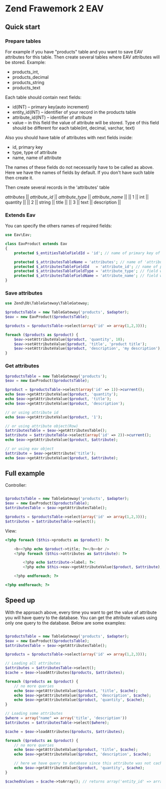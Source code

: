Zend Frawemork 2 EAV
====================

## Quick start

### Prepare tables
For example if you have "products" table and you want to save EAV attributes for this table. Then create several tables where EAV attributes will be stored.
Example:
  * products_int,
  * products_decimal
  * products_string
  * products_text

Each table should contain next fields:
  * id(INT) – primary key(auto increment)
  * entity_id(INT) – identifier of your record in the products table
  * attribute_id(INT) – identifier of attribute
  * value – in this field the value of attribute will be stored. Type of this field should be different for each table(int, decimal, varchar, text)

Also you should have table of attributes with next fields inside:
  * id, primary key
  * type, type of attribute
  * name, name of attribute

The names of these fields do not necessarily have to be called as above. Here we have the names of fields by default. If you don't have such table then create it.

Then create several records in the 'attributes' table

*attributes*
|| *attribute_id* || *attribute_type* || *attribute_name* ||
|| 1              || int              || quantity         ||
|| 2              || string           || title            ||
|| 3              || text             || description      ||


### Extends Eav
You can specify the others names of required fields:

```php
use Eav\Eav;

class EavProduct extends Eav
{
    protected $_entitiesTableFieldId = 'id'; // name of primary key of products table

    protected $_attributesTableName = 'attributes'; // name of 'attributes' table
    protected $_attributesTableFieldId   = 'attribute_id'; // name of primary key of attributes table
    protected $_attributesTableFieldType = 'attribute_type'; // field where attribute type is stored
    protected $_attributesTableFieldName = 'attribute_name'; // field where attribute name is stored
}

```

### Save attributes
```php
use Zend\Db\TableGateway\TableGateway;

$productsTable = new TableGateway('products', $adapter);
$eav = new EavProduct($productsTable);

$products = $productsTable->select(array('id' => array(1,2,3)));

foreach ($products as $product) {
    $eav->setAttributeValue($product, 'quantity', 10);
    $eav->setAttributeValue($product, 'title', 'product title');
    $eav->setAttributeValue($product, 'description', 'my description');
}

```

### Get attributes
```php
$productsTable = new TableGateway('products');
$eav = new EavProduct($productsTable);

$product = $productsTable->select(array('id' => 1))->current();
echo $eav->getAttributeValue($product, 'quantity');
echo $eav->getAttributeValue($product, 'title');
echo $eav->getAttributeValue($product, 'description');

// or using attribute id
echo $eav->getAttributeValue($product, '1');

// or using attribute object(Row)
$attributesTable = $eav->getAttributesTable();
$attribute = $attributeTable->select(array('id' => 2))->current();
echo $eav->getAttributeValue($product, $attribute);

// or using eav object
$attribute = $eav->getAttribute('title');
echo $eav->getAttributeValue($product, $attribute);
```

## Full example
Controller:
```php

$productsTable = new TableGateway('products', $adapter);
$eav = new EavProduct($productsTable);
$attributesTable = $eav->getAttributesTable();

$products = $productsTable->select(array('id' => array(1,2,3)));
$attributes = $attributesTable->select();

```

View:
```php
<?php foreach ($this->products as $product): ?>

    <b><?php echo $product->title; ?></b><br />
    <?php foreach ($this->attributes as $attribute): ?>

        <?php echo $attribute->label; ?>:
        <?php echo $this->eav->getAttributeValue($product, $attribute); ?><br />

    <?php endforeach; ?>

<?php endforeach; ?>
```

## Speed up
With the approach above, every time you want to get the value of attribute you will have query to the database. You can get the attribute values using only one query to the database. Below are some examples:

```php

$productsTable = new TableGateway('products', $adapter);
$eav = new EavProduct($productsTable);
$attributesTable = $eav->getAttributesTable();

$products = $productsTable->select(array('id' => array(1,2,3)));

// Loading all attributes
$attributes = $attributesTable->select();
$cache = $eav->loadAttributes($products, $attributes);

foreach ($products as $product) {
    // no more queries
    echo $eav->getAttributeValue($product, 'title', $cache);
    echo $eav->getAttributeValue($product, 'description', $cache);
    echo $eav->getAttributeValue($product, 'quantity', $cache);
}

// Loading some attributes
$where = array("name" => array('title', 'description'))
$attributes = $attributesTable->select($where);

$cache = $eav->loadAttributes($products, $attributes);

foreach ($products as $product) {
    // no more queries
    echo $eav->getAttributeValue($product, 'title', $cache);
    echo $eav->getAttributeValue($product, 'description', $cache);

    // here we have query to database since this attribute was not cached
    echo $eav->getAttributeValue($product, 'quantity', $cache);
}

$cachedValues = $cache->toArray(); // returns array('entity_id' => array('attribute_id' => 'value'))

```

